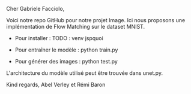 Cher Gabriele Facciolo,

Voici notre repo GitHub pour notre projet Image. Ici nous proposons une implémentation de Flow Matching sur le dataset MNIST.

- Pour installer :
TODO : venv jspquoi

- Pour entraîner le modèle :
python train.py

- Pour générer des images :
python test.py

L'architecture du modèle utilisé peut être trouvée dans unet.py.

Kind regards,
Abel Verley et Rémi Baron